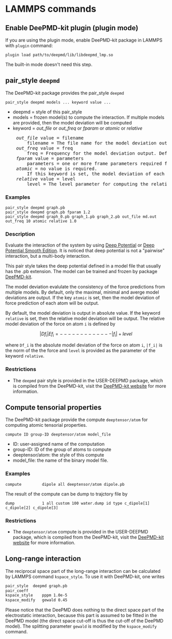 # LAMMPS commands

## Enable DeePMD-kit plugin (plugin mode)

If you are using the plugin mode, enable DeePMD-kit package in LAMMPS with `plugin` command:

```
plugin load path/to/deepmd/lib/libdeepmd_lmp.so
```

The built-in mode doesn't need this step.

## pair_style `deepmd`

The DeePMD-kit package provides the pair_style `deepmd`

```
pair_style deepmd models ... keyword value ...
```
- deepmd = style of this pair_style
- models = frozen model(s) to compute the interaction. If multiple models are provided, then the model deviation will be computed
- keyword = *out_file* or *out_freq* or *fparam* or *atomic* or *relative*
<pre>
    <i>out_file</i> value = filename
        filename = The file name for the model deviation output. Default is model_devi.out
    <i>out_freq</i> value = freq
        freq = Frequency for the model deviation output. Default is 100.
    <i>fparam</i> value = parameters
        parameters = one or more frame parameters required for model evaluation.
    <i>atomic</i> = no value is required. 
        If this keyword is set, the model deviation of each atom will be output.
    <i>relative</i> value = level
        level = The level parameter for computing the relative model deviation
</pre>

### Examples
```
pair_style deepmd graph.pb
pair_style deepmd graph.pb fparam 1.2
pair_style deepmd graph_0.pb graph_1.pb graph_2.pb out_file md.out out_freq 10 atomic relative 1.0
```

### Description
Evaluate the interaction of the system by using [Deep Potential][DP] or [Deep Potential Smooth Edition][DP-SE]. It is noticed that deep potential is not a "pairwise" interaction, but a multi-body interaction. 

This pair style takes the deep potential defined in a model file that usually has the .pb extension. The model can be trained and frozen by package [DeePMD-kit](https://github.com/deepmodeling/deepmd-kit).

The model deviation evalulate the consistency of the force predictions from multiple models. By default, only the maximal, minimal and averge model deviations are output. If the key `atomic` is set, then the model deviation of force prediction of each atom will be output.

By default, the model deviation is output in absolute value. If the keyword `relative` is set, then the relative model deviation will be output. The relative model deviation of the force on atom `i` is defined by
```math
           |Df_i|
Ef_i = -------------
       |f_i| + level
```
where `Df_i` is the absolute model deviation of the force on atom `i`, `|f_i|` is the norm of the the force and `level` is provided as the parameter of the keyword `relative`.

### Restrictions
- The `deepmd` pair style is provided in the USER-DEEPMD package, which is compiled from the DeePMD-kit, visit the [DeePMD-kit website](https://github.com/deepmodeling/deepmd-kit) for more information.


## Compute tensorial properties

The DeePMD-kit package provide the compute `deeptensor/atom` for computing atomic tensorial properties. 

```
compute ID group-ID deeptensor/atom model_file
```
- ID: user-assigned name of the computation
- group-ID: ID of the group of atoms to compute
- deeptensor/atom: the style of this compute
- model_file: the name of the binary model file.

### Examples
```
compute         dipole all deeptensor/atom dipole.pb
```
The result of the compute can be dump to trajctory file by 
```
dump            1 all custom 100 water.dump id type c_dipole[1] c_dipole[2] c_dipole[3] 
```

### Restrictions
- The `deeptensor/atom` compute is provided in the USER-DEEPMD package, which is compiled from the DeePMD-kit, visit the [DeePMD-kit website](https://github.com/deepmodeling/deepmd-kit) for more information.


## Long-range interaction
The reciprocal space part of the long-range interaction can be calculated by LAMMPS command `kspace_style`. To use it with DeePMD-kit, one writes 
```bash
pair_style	deepmd graph.pb
pair_coeff
kspace_style	pppm 1.0e-5
kspace_modify	gewald 0.45
```
Please notice that the DeePMD does nothing to the direct space part of the electrostatic interaction, because this part is assumed to be fitted in the DeePMD model (the direct space cut-off is thus the cut-off of the DeePMD model). The splitting parameter `gewald` is modified by the `kspace_modify` command.

[DP]:https://journals.aps.org/prl/abstract/10.1103/PhysRevLett.120.143001
[DP-SE]:https://dl.acm.org/doi/10.5555/3327345.3327356